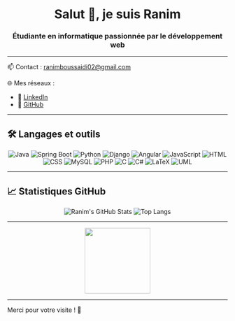 <h1 align="center">Salut 👋, je suis Ranim</h1>
<h3 align="center">Étudiante en informatique passionnée par le développement web</h3>

---





📫 Contact : [ranimboussaidi02@gmail.com](mailto:ranimboussaidi02@gmail.com)

🌐 Mes réseaux :  
- 💼 [LinkedIn](https://www.linkedin.com/in/ton-nom-utilisateur/)  
- 🧠 [GitHub](https://github.com/Ranim-roy)

---

## 🛠️ Langages et outils

<div align="center">

![Java](https://img.shields.io/badge/Java-ED8B00?style=for-the-badge&logo=java&logoColor=white)
![Spring Boot](https://img.shields.io/badge/Spring%20Boot-6DB33F?style=for-the-badge&logo=spring-boot&logoColor=white)
![Python](https://img.shields.io/badge/Python-3776AB?style=for-the-badge&logo=python&logoColor=white)
![Django](https://img.shields.io/badge/Django-092E20?style=for-the-badge&logo=django&logoColor=white)
![Angular](https://img.shields.io/badge/Angular-DD0031?style=for-the-badge&logo=angular&logoColor=white)
![JavaScript](https://img.shields.io/badge/JavaScript-F7DF1E?style=for-the-badge&logo=javascript&logoColor=black)
![HTML](https://img.shields.io/badge/HTML5-E34F26?style=for-the-badge&logo=html5&logoColor=white)
![CSS](https://img.shields.io/badge/CSS3-1572B6?style=for-the-badge&logo=css3&logoColor=white)
![MySQL](https://img.shields.io/badge/MySQL-00758F?style=for-the-badge&logo=mysql&logoColor=white)
![PHP](https://img.shields.io/badge/PHP-777BB4?style=for-the-badge&logo=php&logoColor=white)
![C](https://img.shields.io/badge/C-00599C?style=for-the-badge&logo=c&logoColor=white)
![C#](https://img.shields.io/badge/C%23-239120?style=for-the-badge&logo=c-sharp&logoColor=white)
![LaTeX](https://img.shields.io/badge/LaTeX-008080?style=for-the-badge&logo=latex&logoColor=white)
![UML](https://img.shields.io/badge/UML-000000?style=for-the-badge&logo=uml&logoColor=white)

</div>

---

## 📈 Statistiques GitHub

<div align="center">

![Ranim's GitHub Stats](https://github-readme-stats.vercel.app/api?username=Ranim-roy&show_icons=true&theme=tokyonight)
![Top Langs](https://github-readme-stats.vercel.app/api/top-langs/?username=Ranim-roy&layout=compact&theme=tokyonight)

</div>

---

<div align="center">
  <img height="150" src="https://media.giphy.com/media/M9gbBd9nbDrOTu1Mqx/giphy.gif"  />
</div>

---

Merci pour votre visite ! 🌟
